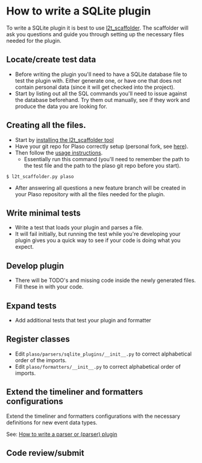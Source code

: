 # How to write a SQLite plugin

To write a SQLite plugin it is best to use [l2t_scaffolder](https://github.com/log2timeline/l2tscaffolder).
The scaffolder will ask you questions and guide you through setting up the
necessary files needed for the plugin.

## Locate/create test data

* Before writing the plugin you'll need to have a SQLite database file to test
  the plugin with. Either generate one, or have one that does not contain
  personal data (since it will get checked into the project).
* Start by listing out all the SQL commands you'll need to issue against the
  database beforehand. Try them out manually, see if they work and produce the
  data you are looking for.

## Creating all the files.

* Start by [installing the l2t_scaffolder tool](https://l2tscaffolder.readthedocs.io/en/latest/sources/user/Installation.html)
* Have your git repo for Plaso correctly setup (personal fork, see
  [here](Developers-Guide.md)).
* Then follow the [usage instructions](https://l2tscaffolder.readthedocs.io/en/latest/sources/user/Using-The-Tool.html).
  * Essentially run this command (you'll need to remember the path to the test
    file and the path to the plaso git repo before you start).

```
$ l2t_scaffolder.py plaso
```

* After answering all questions a new feature branch will be created in your
  Plaso repository with all the files needed for the plugin.

## Write minimal tests

* Write a test that loads your plugin and parses a file.
* It will fail initially, but running the test while you're developing your
  plugin gives you a quick way to see if your code is doing what you expect.

## Develop plugin

* There will be TODO's and missing code inside the newly generated files. Fill
  these in with your code.

## Expand tests

* Add additional tests that test your plugin and formatter

## Register classes

* Edit `plaso/parsers/sqlite_plugins/__init__.py` to correct alphabetical
  order of the imports.
* Edit `plaso/formatters/__init__.py` to correct alphabetical order of imports.

## Extend the timeliner and formatters configurations

Extend the timeliner and formatters configurations with the necessary
definitions for new event data types.

See: [How to write a parser or (parser) plugin](How-to-write-a-parser.md)

## Code review/submit

